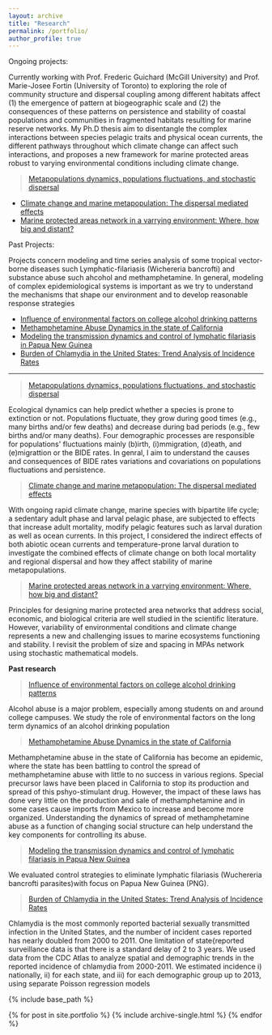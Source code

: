 ```yaml
---
layout: archive
title: "Research"
permalink: /portfolio/
author_profile: true
---
```


Ongoing projects:

Currently working with Prof. Frederic Guichard (McGill University) and Prof. Marie-Josee Fortin (University of Toronto) 
to exploring the role of community structure and dispersal coupling among different habitats affect (1) the emergence of 
pattern at biogeographic scale and (2) the consequences of these patterns on persistence and stability of coastal populations 
and communities in fragmented habitats resulting for marine reserve networks. My Ph.D thesis aim to disentangle the complex 
interactions between species pelagic traits and physical ocean currents, the different pathways throughout which climate 
change can affect such interactions, and proposes a new framework for marine protected areas robust to varying environmental 
conditions including climate change. 




>[Metapopulations dynamics, populations fluctuations, and stochastic dispersal ](https://ridouanbani.github.io/portfolio/portfolio-1/)
+ [Climate change and marine metapopulation: The dispersal mediated effects](https://ridouanbani.github.io/portfolio/portfolio-3/)
+ [Marine protected areas network in a varrying environment: Where, how big and distant?](https://ridouanbani.github.io/portfolio/portfolio-3/)

Past Projects:

Projects concern modeling and time series analysis of some tropical vector-borne diseases such Lymphatic-filariasis (Wichereria bancrofti) and substance abuse such ahcohol and methamphetamine. In general, modeling of complex epidemiological systems is important as we try to understand the mechanisms that shape our environment and to develop reasonable response strategies

+ [Influence of environmental factors on college alcohol drinking patterns](https://ridouanbani.github.io/portfolio/portfolio-4/)
+ [Methamphetamine Abuse Dynamics in the state of California](https://ridouanbani.github.io/portfolio/portfolio-5/)
+ [Modeling the transmission dynamics and control of lymphatic filariasis in Papua New Guinea](https://ridouanbani.github.io/portfolio/portfolio-6)
+ [Burden of Chlamydia in the United States: Trend Analysis of Incidence Rates ](https://ridouanbani.github.io/portfolio/portfolio-7/)



---


> [Metapopulations dynamics, populations fluctuations, and stochastic dispersal ](https://ridouanbani.github.io/portfolio/portfolio-1/)

Ecological dynamics can help predict whether a species is prone to extinction or not. Populations  fluctuate, they grow during good times (e.g., many births and/or few deaths) and decrease during bad periods (e.g., few births and/or many  deaths). Four demographic processes are responsible for populations' fluctuations mainly (b)irth, (i)mmigration, (d)eath, and (e)migrattion or the BIDE rates. In genral, I aim to understand the causes and consequences of BIDE rates variations and covariations on populations fluctuations and persistence.

> [Climate change and marine metapopulation: The dispersal mediated effects](https://ridouanbani.github.io/portfolio/portfolio-3/)

With ongoing rapid climate change, marine species with bipartite life cycle; a sedentary adult phase and larval pelagic phase, are subjected to effects that increase adult mortality, modify pelagic features such as larval duration as well as ocean currents. In this project, I considered the indirect effects of both abiotic ocean currents and temperature-prone larval duration to investigate the combined effects of climate change on both local mortality and regional dispersal and how they affect stability of marine metapopulations. 

> [Marine protected areas network in a varrying environment: Where, how big and distant?](https://ridouanbani.github.io/portfolio/portfolio-3/)

 Principles for designing marine protected area networks that address social, economic, and biological criteria are well studied in the scientific literature. However, variability of environmental conditions and climate change  represents a new and challenging issues to marine ecosystems functioning and stability. I revisit the problem of size and spacing in MPAs network using stochastic mathematical models.
 
 
**Past research**

> [Influence of environmental factors on college alcohol drinking patterns](https://ridouanbani.github.io/portfolio/portfolio-4/)


Alcohol abuse is a major problem, especially among students on and around college campuses. We study the role of environmental factors on the long term dynamics of an alcohol drinking population



> [Methamphetamine Abuse Dynamics in the state of California](https://ridouanbani.github.io/portfolio/portfolio-5/)


Methamphetamine abuse in the state of California has become an epidemic, where the state has been battling to control the spread of methamphetamine abuse with little to no success in various regions. Special precursor laws have been placed in California to stop its production and spread of this pshyo-stimulant drug. However, the impact of these laws has done very little on the production and sale of methamphetamine and in some cases cause imports from Mexico to increase and become more organized. Understanding the dynamics of spread of methamphetamine abuse as a function of changing social structure can help understand the key components for controlling its abuse.


>[Modeling the transmission dynamics and control of lymphatic filariasis in Papua New Guinea](https://ridouanbani.github.io/portfolio/portfolio-6)

We evaluated control strategies to eliminate lymphatic filariasis (Wuchereria bancrofti parasites)with  focus  on  Papua  New  Guinea  (PNG).  



> [Burden of Chlamydia in the United States: Trend Analysis of Incidence Rates ](https://ridouanbani.github.io/portfolio/portfolio-7/)

Chlamydia is the most commonly reported bacterial sexually transmitted infection in the United States, and the number of incident cases reported has nearly doubled from 2000 to 2011. One limitation of state{reported surveillance data is that there is a standard delay of 2 to 3 years. We used data from the CDC Atlas to analyze spatial and demographic trends in the reported incidence of chlamydia from 2000-2011. We estimated incidence i) nationally, ii) for each state, and iii) for each demographic group up to 2013, using separate Poisson regression models


{% include base_path %}


{% for post in site.portfolio %}
  {% include archive-single.html %}
{% endfor %}


